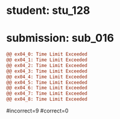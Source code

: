 # student: stu_128
# submission: sub_016

```diff
@@ ex04_0: Time Limit Exceeded
@@ ex04_1: Time Limit Exceeded
@@ ex04_2: Time Limit Exceeded
@@ ex04_3: Time Limit Exceeded
@@ ex04_4: Time Limit Exceeded
@@ ex04_5: Time Limit Exceeded
@@ ex04_6: Time Limit Exceeded
@@ ex04_7: Time Limit Exceeded
@@ ex04_8: Time Limit Exceeded
```
#incorrect=9
#correct=0
